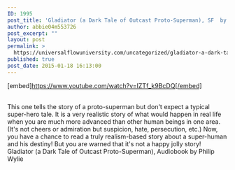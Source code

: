 ```yaml
---
ID: 1995
post_title: 'Gladiator (a Dark Tale of Outcast Proto-Superman), SF  by Philip Wylie'
author: abbie04m553726
post_excerpt: ""
layout: post
permalink: >
  https://universalflowuniversity.com/uncategorized/gladiator-a-dark-tale-of-outcast-proto-superman-sf-by-philip-wylie/
published: true
post_date: 2015-01-18 16:13:00
---
```

[embed]https://www.youtube.com/watch?v=IZTf_k9BcDQ[/embed]</br></br>
<p>This one tells the story of a proto-superman but don't expect a typical super-hero tale. It is a very realistic story of what would happen in real life when you are much more advanced than other human beings in one area. (It's not cheers or admiration but  suspicion, hate, persecution, etc.) Now, you have a chance to read a truly realism-based story about a super-human and his destiny!
But you are warned that it's not a happy jolly story!
Gladiator (a Dark Tale of Outcast Proto-Superman), Audiobook by Philip Wylie</p>